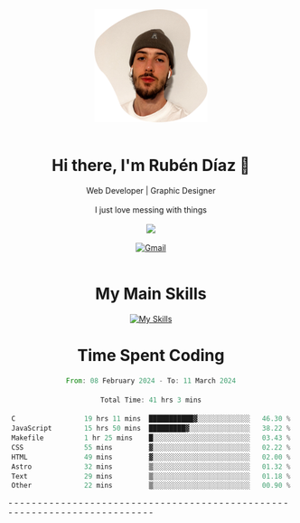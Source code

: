 <div align="center">
	<img height=200 width=200 src="./.img/yo_github_pfp.png" alt="Rubén Díaz" width=200/><br><br>
	
	
 # Hi there, I'm Rubén Díaz 👋

  Web Developer | Graphic Designer
  <br>
  <br>
  I just love messing with things
  <br>
  <br>
  <a href="https://www.github.com/rubendiazzz" target="_blank" rel="noreferrer"><img
src="https://img.shields.io/github/followers/rubendiazzz?logo=github&style=for-the-badge&color=red" /></a>


  <a href="mailto:rubendfraga@gmail.com">![Gmail](https://img.shields.io/badge/Gmail-D14836?style=for-the-badge&logo=gmail&logoColor=white)</a><br><br>

  # My Main Skills
  [![My Skills](https://skillicons.dev/icons?i=js,html,css,tailwind,c,cpp,cs,react,nextjs,astro,mysql,mongo)](https://skillicons.dev)

# Time Spent Coding
<!--START_SECTION:waka-->

```rust
From: 08 February 2024 - To: 11 March 2024

Total Time: 41 hrs 3 mins

C                 19 hrs 11 mins  ███████████▓░░░░░░░░░░░░░   46.30 %
JavaScript        15 hrs 50 mins  █████████▓░░░░░░░░░░░░░░░   38.22 %
Makefile          1 hr 25 mins    █░░░░░░░░░░░░░░░░░░░░░░░░   03.43 %
CSS               55 mins         ▓░░░░░░░░░░░░░░░░░░░░░░░░   02.22 %
HTML              49 mins         ▓░░░░░░░░░░░░░░░░░░░░░░░░   02.00 %
Astro             32 mins         ▒░░░░░░░░░░░░░░░░░░░░░░░░   01.32 %
Text              29 mins         ▒░░░░░░░░░░░░░░░░░░░░░░░░   01.18 %
Other             22 mins         ▒░░░░░░░░░░░░░░░░░░░░░░░░   00.90 %
```

<!--END_SECTION:waka-->
</div>-
-
-
-
-
-
-
-
-
-
-
-
-
-
-
-
-
-
-
-
-
-
-
-
-
-
-
-
-
-
-
-
-
-
-
-
-
-
-
-
-
-
-
-
-
-
-
-
-
-
-
-
-
-
-
-
-
-
-
-
-
-
-
-
-
-
-
-
-
-
-
-
-
